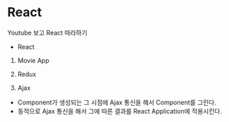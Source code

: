 # React

Youtube 보고 React 따라하기

- React

1. Movie App

2. Redux

3. Ajax

- Component가 생성되는 그 시점에 Ajax 통신을 해서 Component를 그린다.
- 동적으로 Ajax 통신을 해서 그에 따른 결과를 React Application에 적용시킨다.

